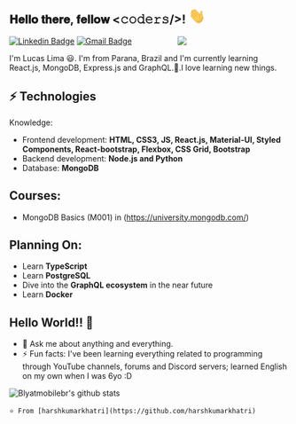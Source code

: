 <h2> 𝐇𝐞𝐥𝐥𝐨 𝐭𝐡𝐞𝐫𝐞, 𝐟𝐞𝐥𝐥𝐨𝐰 <𝚌𝚘𝚍𝚎𝚛𝚜/>! <img src="https://raw.githubusercontent.com/ABSphreak/ABSphreak/master/gifs/Hi.gif" width="30px"></h2>

<img align='right' src='https://user-images.githubusercontent.com/5713670/87202985-820dcb80-c2b6-11ea-9f56-7ec461c497c3.gif' width='200"'>

[![Linkedin Badge](https://img.shields.io/badge/-Lucas%20Lima-blue?style=flat-square&logo=Linkedin&logoColor=white&link=https://www.linkedin.com/in/lucaslimabr/)](https://www.linkedin.com/in/lucaslimabr/) [![Gmail Badge](https://img.shields.io/badge/-lucaslima2458@gmail.com-c14438?style=flat-square&logo=Gmail&logoColor=white&link=mailto:lucaslima2458@gmail.com)](mailto:lucaslima2458@gmail.com)

I'm Lucas Lima 😃. I'm from Parana, Brazil and I'm currently learning React.js, MongoDB, Express.js and GraphQL.🏫.I love learning new things.
## ⚡ Technologies
Knowledge:
- Frontend development: **HTML, CSS3, JS, React.js, Material-UI, Styled Components, React-bootstrap, Flexbox, CSS Grid, Bootstrap**
- Backend development: **Node.js and Python**
- Database: **MongoDB**
## Courses:
- MongoDB Basics (M001) in (https://university.mongodb.com/)
## Planning On:
- Learn **TypeScript**
- Learn **PostgreSQL**
- Dive into the **GraphQL ecosystem** in the near future
- Learn **Docker**
## Hello World!! 🤔
- 💬 Ask me about anything and everything.
- ⚡ Fun facts: I've been learning everything related to programming through YouTube channels, forums and Discord servers; learned English on my own when I was 6yo :D

![Blyatmobilebr's github stats](https://github-readme-stats.vercel.app/api?username=blyatmobilebr&hide=[%22issues%22]&show_icons=true)


```⭐️ From [harshkumarkhatri](https://github.com/harshkumarkhatri)```
